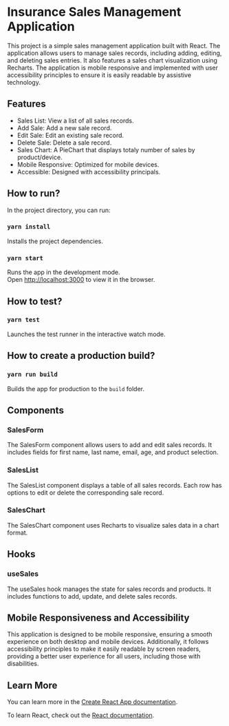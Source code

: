 # Insurance Sales Management Application

This project is a simple sales management application built with React. The application allows users to manage sales records, including adding, editing, and deleting sales entries. It also features a sales chart visualization using Recharts. The application is mobile responsive and implemented with user accessibility principles to ensure it is easily readable by assistive technology.

## Features

 * Sales List: View a list of all sales records.
 * Add Sale: Add a new sale record.
 * Edit Sale: Edit an existing sale record.
 * Delete Sale: Delete a sale record.
 * Sales Chart: A PieChart that displays totaly number of sales by product/device.
 * Mobile Responsive: Optimized for mobile devices.
 * Accessible: Designed with accessibility principals.

## How to run?

In the project directory, you can run:

### `yarn install`

Installs the project dependencies.

### `yarn start`

Runs the app in the development mode.\
Open [http://localhost:3000](http://localhost:3000) to view it in the browser.


## How to test?

### `yarn test`

Launches the test runner in the interactive watch mode.

## How to create a production build?

### `yarn run build`

Builds the app for production to the `build` folder.


## Components

### SalesForm
The SalesForm component allows users to add and edit sales records. It includes fields for first name, last name, email, age, and product selection.

### SalesList
The SalesList component displays a table of all sales records. Each row has options to edit or delete the corresponding sale record.

### SalesChart
The SalesChart component uses Recharts to visualize sales data in a chart format.

## Hooks

### useSales
The useSales hook manages the state for sales records and products. It includes functions to add, update, and delete sales records.


## Mobile Responsiveness and Accessibility

This application is designed to be mobile responsive, ensuring a smooth experience on both desktop and mobile devices. Additionally, it follows accessibility principles to make it easily readable by screen readers, providing a better user experience for all users, including those with disabilities.

## Learn More

You can learn more in the [Create React App documentation](https://facebook.github.io/create-react-app/docs/getting-started).

To learn React, check out the [React documentation](https://reactjs.org/).

